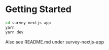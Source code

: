# Getting Started

```bash
cd survey-nextjs-app
yarn
yarn dev
```

Also see README.md under survey-nextjs-app